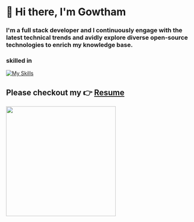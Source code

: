 # 👋 Hi there,  I'm Gowtham 

### I'm a full stack developer and I continuously engage with the latest technical trends and avidly explore diverse open-source technologies to enrich my knowledge base.

### skilled in
[![My Skills](https://skillicons.dev/icons?i=jquery,ts,nodejs,react,express,postman,java,python,postgres,mysql,bash,powershell,git,github)](https://skillicons.dev)
<br>
 ## Please checkout my 👉 [Resume](https://gowtham2k2.github.io/My-Resume/)
 
<p align="left"><img width="300" src="https://github-readme-stats.vercel.app/api/top-langs/?username=gowtham2k2&layout=pie" /></p>
